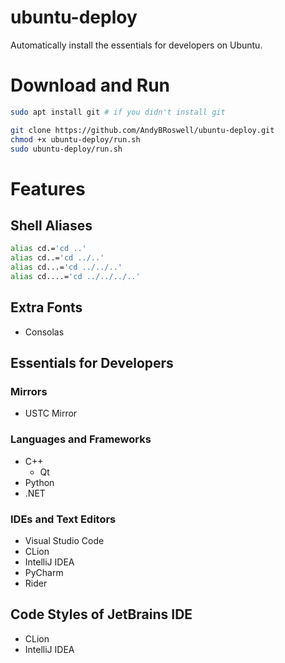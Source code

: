 # ubuntu-deploy
Automatically install the essentials for developers on Ubuntu.

# Download and Run
```bash
sudo apt install git # if you didn't install git

git clone https://github.com/AndyBRoswell/ubuntu-deploy.git
chmod +x ubuntu-deploy/run.sh
sudo ubuntu-deploy/run.sh
```

# Features

## Shell Aliases

```bash
alias cd.='cd ..'
alias cd..='cd ../..'
alias cd...='cd ../../..'
alias cd....='cd ../../../..'
```

## Extra Fonts

- Consolas

## Essentials for Developers

### Mirrors
- USTC Mirror

### Languages and Frameworks
- C++
  - Qt
- Python
- .NET

### IDEs and Text Editors
- Visual Studio Code
- CLion
- IntelliJ IDEA
- PyCharm
- Rider

## Code Styles of JetBrains IDE
- CLion
- IntelliJ IDEA

